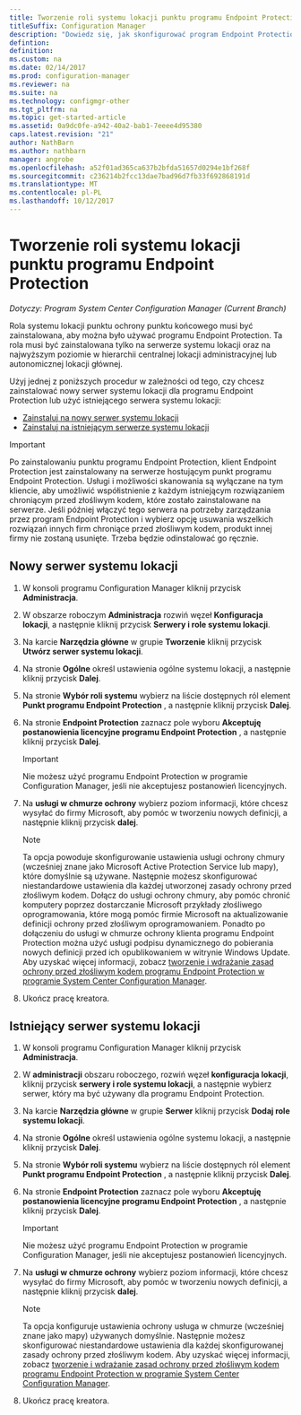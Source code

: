 ```yaml
---
title: Tworzenie roli systemu lokacji punktu programu Endpoint Protection
titleSuffix: Configuration Manager
description: "Dowiedz się, jak skonfigurować program Endpoint Protection do zarządzania zabezpieczeniami i złośliwego oprogramowania na komputerach klienckich programu Configuration Manager."
defintion: 
definition: 
ms.custom: na
ms.date: 02/14/2017
ms.prod: configuration-manager
ms.reviewer: na
ms.suite: na
ms.technology: configmgr-other
ms.tgt_pltfrm: na
ms.topic: get-started-article
ms.assetid: 0a9dc0fe-a942-40a2-bab1-7eeee4d95380
caps.latest.revision: "21"
author: NathBarn
ms.author: nathbarn
manager: angrobe
ms.openlocfilehash: a52f01ad365ca637b2bfda51657d0294e1bf268f
ms.sourcegitcommit: c236214b2fcc13dae7bad96d7fb33f692868191d
ms.translationtype: MT
ms.contentlocale: pl-PL
ms.lasthandoff: 10/12/2017
---
```

# <a name="create-an-endpoint-protection-point-site-system-role"></a>Tworzenie roli systemu lokacji punktu programu Endpoint Protection

*Dotyczy: Program System Center Configuration Manager (Current Branch)*

 Rola systemu lokacji punktu ochrony punktu końcowego musi być zainstalowana, aby można było używać programu Endpoint Protection. Ta rola musi być zainstalowana tylko na serwerze systemu lokacji oraz na najwyższym poziomie w hierarchii centralnej lokacji administracyjnej lub autonomicznej lokacji głównej.

 Użyj jednej z poniższych procedur w zależności od tego, czy chcesz zainstalować nowy serwer systemu lokacji dla programu Endpoint Protection lub użyć istniejącego serwera systemu lokacji:
 - [Zainstaluj na nowy serwer systemu lokacji](#new-site-system-server)
 - [Zainstaluj na istniejącym serwerze systemu lokacji](#existing-site-system-server)

> [!IMPORTANT]
>  Po zainstalowaniu punktu programu Endpoint Protection, klient Endpoint Protection jest zainstalowany na serwerze hostującym punkt programu Endpoint Protection. Usługi i możliwości skanowania są wyłączane na tym kliencie, aby umożliwić współistnienie z każdym istniejącym rozwiązaniem chroniącym przed złośliwym kodem, które zostało zainstalowane na serwerze. Jeśli później włączyć tego serwera na potrzeby zarządzania przez program Endpoint Protection i wybierz opcję usuwania wszelkich rozwiązań innych firm chroniące przed złośliwym kodem, produkt innej firmy nie zostaną usunięte. Trzeba będzie odinstalować go ręcznie.

## <a name="new-site-system-server"></a>Nowy serwer systemu lokacji

1.  W konsoli programu Configuration Manager kliknij przycisk **Administracja**.

2.  W obszarze roboczym **Administracja** rozwiń węzeł **Konfiguracja lokacji**, a następnie kliknij przycisk **Serwery i role systemu lokacji**.

3.  Na karcie **Narzędzia główne** w grupie **Tworzenie** kliknij przycisk **Utwórz serwer systemu lokacji**.

4.  Na stronie **Ogólne** określ ustawienia ogólne systemu lokacji, a następnie kliknij przycisk **Dalej**.

5.  Na stronie **Wybór roli systemu** wybierz na liście dostępnych ról element **Punkt programu Endpoint Protection** , a następnie kliknij przycisk **Dalej**.

6.  Na stronie **Endpoint Protection** zaznacz pole wyboru **Akceptuję postanowienia licencyjne programu Endpoint Protection** , a następnie kliknij przycisk **Dalej**.

    > [!IMPORTANT]
    >  Nie możesz użyć programu Endpoint Protection w programie Configuration Manager, jeśli nie akceptujesz postanowień licencyjnych.

7.  Na **usługi w chmurze ochrony** wybierz poziom informacji, które chcesz wysyłać do firmy Microsoft, aby pomóc w tworzeniu nowych definicji, a następnie kliknij przycisk **dalej**.

    > [!NOTE]
    >  Ta opcja powoduje skonfigurowanie ustawienia usługi ochrony chmury (wcześniej znane jako Microsoft Active Protection Service lub mapy), które domyślnie są używane. Następnie możesz skonfigurować niestandardowe ustawienia dla każdej utworzonej zasady ochrony przed złośliwym kodem. Dołącz do usługi ochrony chmury, aby pomóc chronić komputery poprzez dostarczanie Microsoft przykłady złośliwego oprogramowania, które mogą pomóc firmie Microsoft na aktualizowanie definicji ochrony przed złośliwym oprogramowaniem. Ponadto po dołączeniu do usługi w chmurze ochrony klienta programu Endpoint Protection można użyć usługi podpisu dynamicznego do pobierania nowych definicji przed ich opublikowaniem w witrynie Windows Update. Aby uzyskać więcej informacji, zobacz [tworzenie i wdrażanie zasad ochrony przed złośliwym kodem programu Endpoint Protection w programie System Center Configuration Manager](endpoint-antimalware-policies.md).

8.  Ukończ pracę kreatora.


## <a name="existing-site-system-server"></a>Istniejący serwer systemu lokacji

1.  W konsoli programu Configuration Manager kliknij przycisk **Administracja**.

2.  W **administracji** obszaru roboczego, rozwiń węzeł **konfiguracja lokacji**, kliknij przycisk **serwery i role systemu lokacji**, a następnie wybierz serwer, który ma być używany dla programu Endpoint Protection.

3.  Na karcie **Narzędzia główne** w grupie **Serwer** kliknij przycisk **Dodaj role systemu lokacji**.

4.  Na stronie **Ogólne** określ ustawienia ogólne systemu lokacji, a następnie kliknij przycisk **Dalej**.

5.  Na stronie **Wybór roli systemu** wybierz na liście dostępnych ról element **Punkt programu Endpoint Protection** , a następnie kliknij przycisk **Dalej**.

6.  Na stronie **Endpoint Protection** zaznacz pole wyboru **Akceptuję postanowienia licencyjne programu Endpoint Protection** , a następnie kliknij przycisk **Dalej**.

    > [!IMPORTANT]
    >  Nie możesz użyć programu Endpoint Protection w programie Configuration Manager, jeśli nie akceptujesz postanowień licencyjnych.

7.  Na **usługi w chmurze ochrony** wybierz poziom informacji, które chcesz wysyłać do firmy Microsoft, aby pomóc w tworzeniu nowych definicji, a następnie kliknij przycisk **dalej**.

    > [!NOTE]
    >  Ta opcja konfiguruje ustawienia ochrony usługa w chmurze (wcześniej znane jako mapy) używanych domyślnie. Następnie możesz skonfigurować niestandardowe ustawienia dla każdej skonfigurowanej zasady ochrony przed złośliwym kodem. Aby uzyskać więcej informacji, zobacz [tworzenie i wdrażanie zasad ochrony przed złośliwym kodem programu Endpoint Protection w programie System Center Configuration Manager](endpoint-antimalware-policies.md).

8.  Ukończ pracę kreatora.

